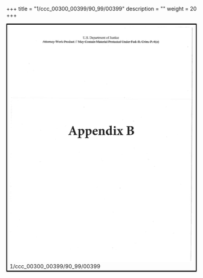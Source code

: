 +++
title = "1/ccc_00300_00399/90_99/00399"
description = ""
weight = 20
+++

<table style="border:2px solid black;max-width:800px;max-height:800px;" 
><tr><td>
<img class="center-fit-jpg"
src="/jpg_/jpg_mueller_report_searchable_399.jpg">
1/ccc_00300_00399/90_99/00399
</img></td></tr></table>

